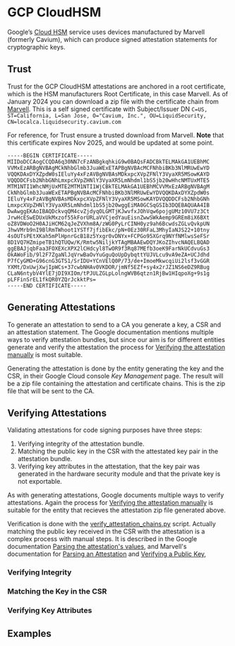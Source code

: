 # GCP CloudHSM

Google’s [Cloud HSM](https://cloud.google.com/kms/docs/hsm) service uses devices manufactured by Marvell (formerly Cavium), which can produce signed attestation statements for cryptographic keys.

## Trust

Trust for the GCP CloudHSM attestations are anchored in a root certificate, which is the HSM manufacturers Root Certificate, in this case Marvell.
As of January 2024 you can download a zip file with the certificate chain from [Marvell](https://www.marvell.com/content/dam/marvell/en/public-collateral/security-solutions/liquid_security_certificate.zip). This is a self signed certificate with Subject/Issuer DN `C=US, ST=California, L=San Jose, O="Cavium, Inc.", OU=LiquidSecurity, CN=localca.liquidsecurity.cavium.com`

For reference, for Trust ensure a trusted download from Marvell.
**Note** that this certificate expires Nov 2025, and would be updated at some point.
```
-----BEGIN CERTIFICATE-----
MIIDoDCCAogCCQDA6q30NN7cFzANBgkqhkiG9w0BAQsFADCBkTELMAkGA1UEBhMC
VVMxEzARBgNVBAgMCkNhbGlmb3JuaWExETAPBgNVBAcMCFNhbiBKb3NlMRUwEwYD
VQQKDAxDYXZpdW0sIEluYy4xFzAVBgNVBAsMDkxpcXVpZFNlY3VyaXR5MSowKAYD
VQQDDCFsb2NhbGNhLmxpcXVpZHNlY3VyaXR5LmNhdml1bS5jb20wHhcNMTUxMTE5
MTM1NTI1WhcNMjUxMTE2MTM1NTI1WjCBkTELMAkGA1UEBhMCVVMxEzARBgNVBAgM
CkNhbGlmb3JuaWExETAPBgNVBAcMCFNhbiBKb3NlMRUwEwYDVQQKDAxDYXZpdW0s
IEluYy4xFzAVBgNVBAsMDkxpcXVpZFNlY3VyaXR5MSowKAYDVQQDDCFsb2NhbGNh
LmxpcXVpZHNlY3VyaXR5LmNhdml1bS5jb20wggEiMA0GCSqGSIb3DQEBAQUAA4IB
DwAwggEKAoIBAQDckvqQM4cvZjdyqOLGMTjKJwvfxJOhVqw6pojgUMz10VU7z3Ct
JrwHcESwEDUxUkMxzof55kForURLaVVCjedYauEisnZwwSWkAemp9GREm8iX6BXt
oZ8VDWoO2H0AJiHCM62qJeZVXhm8A/zWG0PyLrCINH0yz9ah6BcwdsZGLvQvkpUN
JhwVMrb9nI9BlRmTWhoot1YSTf7jfibEkc/pN+0Ez30RFaL3MhyIaNJS22+10tny
4sOUTsPEtXKah5mPlHpnrGcB18z5Yxgr0vDNYx+FCPGo95XGrq9NYfNMlwsSeFSr
8D1VQ7HZmipeTB1hQTUQw/K/Rmtw5NiljkYTAgMBAAEwDQYJKoZIhvcNAQELBQAD
ggEBAJjqbFaa3FOXEXcXPX2lCHdcyl8TwOR9f3Rq87MEfb3oeK9FarNkUCdvuGs3
OkAWoFib/9l2F7ZgaNlJqVrwBaOvYuGguQoUpDybqttYUJVLcu9vA9eZA+UCJdhd
P7fCyGMO+G96cnG3GTS1/SrIDU+YCnVElQ0P/73/de+ImoeMkwcqiUi2lsf3vGGR
YXMt/DxUwjXwjIpWCs+37cwbNHAv0VKDOR/jmNf5EZf+sy4x2rJZ1NS6eDZ9RBug
CLaN6ntybV4YlE7jDI9XIOm/tPJULZGLpLolngWVB6qtzn1RjBw1HIqpoXg+9s1g
pLFFinSrEL1fkQR0YZQrJckktPs=
-----END CERTIFICATE-----
```
 
## Generating Attestations

To generate an attestation to send to a CA you generate a key, a CSR and an attestation statement. The Google documentation mentions multiple ways to verify attestation bundles, but since our aim is for different entities generate and verify the attestation the process for [Verifying the attestation manually](https://cloud.google.com/kms/docs/attest-key#verify_chains) is most suitable.

Generating the attestation is done by the entity generating the key and the CSR, in their Google Cloud console *Key Management* page. The result will be a zip file containing the attestation and certificate chains. This is the zip file that will be sent to the CA.

## Verifying Attestations

Validating attestations for code signing purposes have three steps:
1. Verifying integrity of the attestation bundle.
2. Matching the public key in the CSR with the attestated key pair in the attestation bundle.
3. Verifying key attributes in the attestation, that the key pair was generated in the hardware security module and that the private key is not exportable.

As with generating attestations, Google documents multiple ways to verify attestations. Again the process for [Verifying the attestation manually](https://cloud.google.com/kms/docs/attest-key#verify_chains) is suitable for the entity that recieves the attestation zip file generated above.

Verification is done with the [verify_attestation_chains.py](https://github.com/GoogleCloudPlatform/python-docs-samples/tree/main/kms/attestations) script.
Actually matching the public key received in the CSR with the attestation is a complex process with manual steps. It is described in the Google documentation [Parsing the attestation's values](https://cloud.google.com/kms/docs/attest-key#parse_attestation), and Marvell's documentation for [Parsing an Attestation](https://www.marvell.com/products/security-solutions/nitrox-hs-adapters/software-key-attestation.html#ParseAttestation) and [Verifying a Public Key](https://www.marvell.com/products/security-solutions/nitrox-hs-adapters/software-key-attestation.html#VerifyPubKey),

### Verifying Integrity
<provide steps>

### Matching the Key in the CSR
<provide steps>

### Verifying Key Attributes
<provide steps>

## Examples


